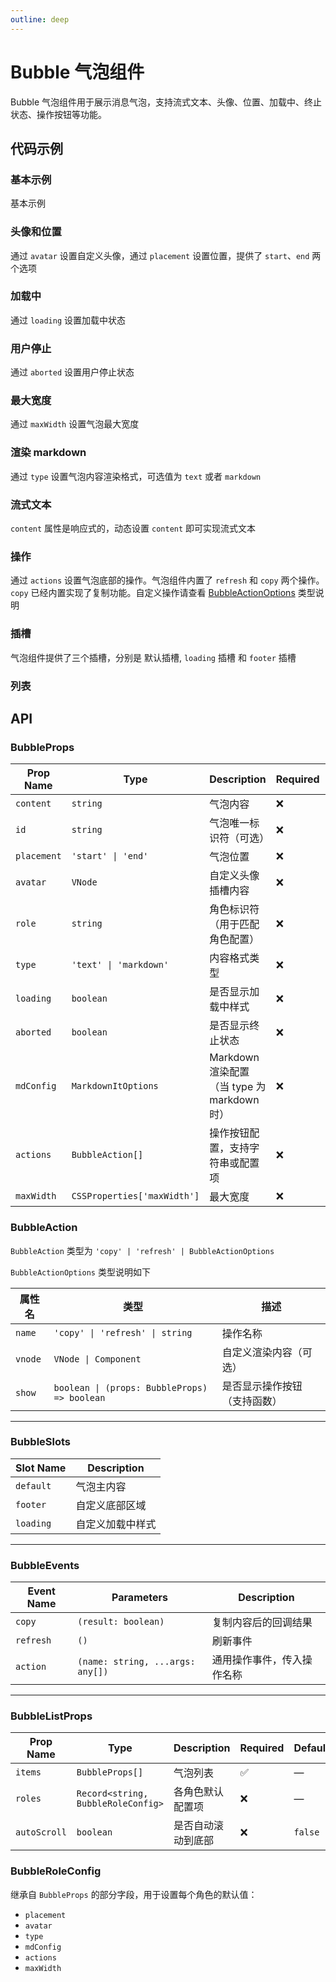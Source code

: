 ```yaml
---
outline: deep
---
```


# Bubble 气泡组件
Bubble 气泡组件用于展示消息气泡，支持流式文本、头像、位置、加载中、终止状态、操作按钮等功能。

<style scoped>
.vitepress-demo-plugin__container {
  background-color: rgb(248, 248, 248);
}
</style>

## 代码示例

### 基本示例

基本示例

<demo vue="../../demos/bubble/basic.vue" />

### 头像和位置

通过 `avatar` 设置自定义头像，通过 `placement` 设置位置，提供了 `start`、`end` 两个选项

<demo vue="../../demos/bubble/avatar-and-placement.vue" />

### 加载中

通过 `loading` 设置加载中状态

<demo vue="../../demos/bubble/loading.vue" />

### 用户停止

通过 `aborted` 设置用户停止状态

<demo vue="../../demos/bubble/aborted.vue" />

### 最大宽度

通过 `maxWidth` 设置气泡最大宽度

<demo vue="../../demos/bubble/max-width.vue" />

### 渲染 markdown

通过 `type` 设置气泡内容渲染格式，可选值为 `text` 或者 `markdown`

<demo vue="../../demos/bubble/markdown.vue" />

### 流式文本

`content` 属性是响应式的，动态设置 `content` 即可实现流式文本

<demo vue="../../demos/bubble/streaming.vue" />

### 操作

通过 `actions` 设置气泡底部的操作。气泡组件内置了 `refresh` 和 `copy` 两个操作。`copy` 已经内置实现了复制功能。自定义操作请查看 [BubbleActionOptions](#BubbleActionOptions) 类型说明

<demo vue="../../demos/bubble/actions.vue" />

### 插槽

气泡组件提供了三个插槽，分别是 默认插槽, `loading` 插槽 和 `footer` 插槽

<demo vue="../../demos/bubble/slots.vue" />

### 列表

<demo vue="../../demos/bubble/list.vue" />

## API

### BubbleProps

| Prop Name   | Type                        | Description                                 | Required | Default |
| ----------- | --------------------------- | ------------------------------------------- | -------- | ------- |
| `content`   | `string`                    | 气泡内容                                    | ❌       | —       |
| `id`        | `string`                    | 气泡唯一标识符（可选）                      | ❌       | —       |
| `placement` | `'start' \| 'end'`          | 气泡位置                                    | ❌       | `start` |
| `avatar`    | `VNode`                     | 自定义头像插槽内容                          | ❌       | —       |
| `role`      | `string`                    | 角色标识符（用于匹配角色配置）              | ❌       | —       |
| `type`      | `'text' \| 'markdown'`      | 内容格式类型                                | ❌       | `text`  |
| `loading`   | `boolean`                   | 是否显示加载中样式                          | ❌       | `false` |
| `aborted`   | `boolean`                   | 是否显示终止状态                            | ❌       | `false` |
| `mdConfig`  | `MarkdownItOptions`         | Markdown 渲染配置（当 type 为 markdown 时） | ❌       | —       |
| `actions`   | `BubbleAction[]`            | 操作按钮配置，支持字符串或配置项            | ❌       | —       |
| `maxWidth`  | `CSSProperties['maxWidth']` | 最大宽度                                    | ❌       | —       |

### BubbleAction

`BubbleAction` 类型为 `'copy' | 'refresh' | BubbleActionOptions`

`BubbleActionOptions` 类型说明如下

| 属性名  | 类型                                         | 描述                         |
| ------- | -------------------------------------------- | ---------------------------- |
| `name`  | `'copy' \| 'refresh' \| string`              | 操作名称                     |
| `vnode` | `VNode \| Component`                         | 自定义渲染内容（可选）       |
| `show`  | `boolean \| (props: BubbleProps) => boolean` | 是否显示操作按钮（支持函数） |

---

### BubbleSlots

| Slot Name | Description      |
| --------- | ---------------- |
| `default` | 气泡主内容       |
| `footer`  | 自定义底部区域   |
| `loading` | 自定义加载中样式 |

---

### BubbleEvents

| Event Name | Parameters                       | Description                |
| ---------- | -------------------------------- | -------------------------- |
| `copy`     | `(result: boolean)`              | 复制内容后的回调结果       |
| `refresh`  | `()`                             | 刷新事件                   |
| `action`   | `(name: string, ...args: any[])` | 通用操作事件，传入操作名称 |

---

### BubbleListProps

| Prop Name    | Type                               | Description        | Required | Default |
| ------------ | ---------------------------------- | ------------------ | -------- | ------- |
| `items`      | `BubbleProps[]`                    | 气泡列表           | ✅       | —       |
| `roles`      | `Record<string, BubbleRoleConfig>` | 各角色默认配置项   | ❌       | —       |
| `autoScroll` | `boolean`                          | 是否自动滚动到底部 | ❌       | `false` |

### BubbleRoleConfig

继承自 `BubbleProps` 的部分字段，用于设置每个角色的默认值：

- `placement`
- `avatar`
- `type`
- `mdConfig`
- `actions`
- `maxWidth`
